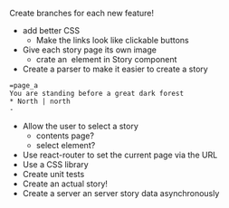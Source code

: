 Create branches for each new feature!

* add better CSS
  - Make the links look like clickable buttons
* Give each story page its own image
  - crate an <img> element in Story component
* Create a parser to make it easier to create a story
```
=page_a
You are standing before a great dark forest
* North | north
-
```
* Allow the user to select a story
  - contents page?
  - select element?
* Use react-router to set the current page via the URL
* Use a CSS library
* Create unit tests
* Create an actual story!
* Create a server an server story data asynchronously

